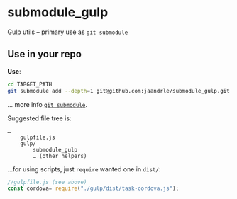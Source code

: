 # submodule_gulp
Gulp utils – primary use as `git submodule`

## Use in your repo
**Use**:
```bash
cd TARGET_PATH
git submodule add --depth=1 git@github.com:jaandrle/submodule_gulp.git -b main
```
… more info [`git submodule`](https://gist.github.com/jaandrle/b4836d72b63a3eefc6126d94c683e5b3).

Suggested file tree is:
```
…
    gulpfile.js
    gulp/
        submodule_gulp
        … (other helpers)
```
…for using scripts, just `require` wanted one in `dist/`:
```javascript
//gulpfile.js (see above)
const cordova= require("./gulp/dist/task-cordova.js");
```
